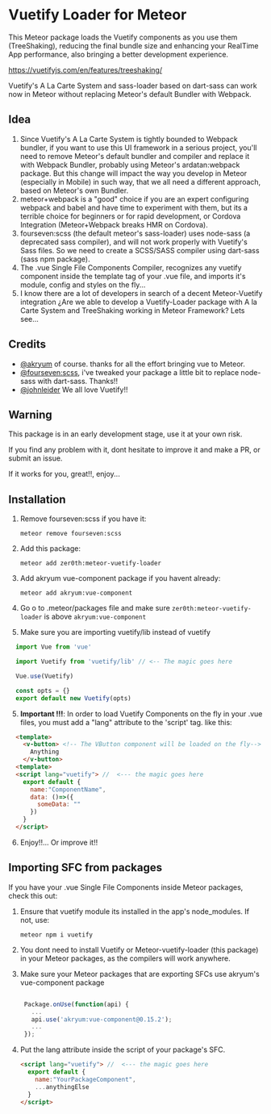 # Vuetify Loader for Meteor
This Meteor package loads the Vuetify components as you use them (TreeShaking), reducing the final bundle size and enhancing your RealTime App performance, also bringing a better development experience.

https://vuetifyjs.com/en/features/treeshaking/

Vuetify's A La Carte System and sass-loader based on dart-sass can work now in Meteor without replacing Meteor's default Bundler with Webpack.

## Idea 
1. Since Vuetify's A La Carte System is tightly bounded to Webpack bundler, if you want to use this UI framework in a serious project, you'll need to remove Meteor's default bundler and compiler and replace it with Webpack Bundler, probably using Meteor's ardatan:webpack package. But this change will impact the way you develop in Meteor (especially in Mobile) in such way, that we all need a different approach, based on Meteor's own Bundler.
2. meteor+webpack is a "good" choice if you are an expert configuring webpack and babel and have time to experiment with them, but its a terrible choice for beginners or for rapid development, or Cordova Integration (Meteor+Webpack breaks HMR on Cordova).
3. fourseven:scss (the default meteor's sass-loader) uses node-sass (a deprecated sass compiler), and will not work properly with Vuetify's Sass files. So we need to create a SCSS/SASS compiler using dart-sass (sass npm package).
4. The .vue Single File Components Compiler, recognizes any vuetify component inside the template tag of your .vue file, and imports it's module, config and styles on the fly...
5. I know there are a lot of developers in search of a decent Meteor-Vuetify integration ¿Are we able to develop a Vuetify-Loader package with A la Carte System and TreeShaking working in Meteor Framework? Lets see... 

## Credits
* [@akryum](https://github.com/Akryum) of course. thanks for all the effort bringing vue to Meteor.
* [@fourseven:scss](https://github.com/Meteor-Community-Packages/meteor-scss), i've tweaked your package a little bit to replace node-sass with dart-sass. Thanks!!
* [@johnleider](https://github.com/johnleider) We all love Vuetify!!

## Warning
This package is in an early development stage, use it at your own risk.

If you find any problem with it, dont hesitate to improve it and make a PR, or submit an issue.

If it works for you, great!!, enjoy...

## Installation

1. Remove fourseven:scss if you have it: 
   
   `meteor remove fourseven:scss`
2. Add this package:
   
   `meteor add zer0th:meteor-vuetify-loader`
3. Add akryum vue-component package if you havent already: 
   
   `meteor add akryum:vue-component`

4. Go o to .meteor/packages file and make sure `zer0th:meteor-vuetify-loader` is above `akryum:vue-component`
5. Make sure you are importing vuetify/lib instead of vuetify

```javascript
  import Vue from 'vue'

  import Vuetify from 'vuetify/lib' // <-- The magic goes here

  Vue.use(Vuetify)

  const opts = {}
  export default new Vuetify(opts)
```
5. **Important !!!**: In order to load Vuetify Components on the fly in your .vue files, you must add a "lang" attribute to the 'script' tag. like this:
```html
  <template>
    <v-button> <!-- The VButton component will be loaded on the fly-->   
      Anything
    </v-button>    
  <template>    
  <script lang="vuetify"> //  <--- the magic goes here
    export default {
      name:"ComponentName",
      data: ()=>({
        someData: ""
      })
    }
  </script>
```
6. Enjoy!!... Or improve it!!

## Importing SFC from packages
If you have your .vue Single File Components inside Meteor packages, check this out:

1. Ensure that vuetify module its installed in the app's node_modules. If not, use: 
   
   `meteor npm i vuetify`
2. You dont need to install Vuetify or Meteor-vuetify-loader (this package) in your Meteor packages, as the compilers will work anywhere.
3. Make sure your Meteor packages that are exporting SFCs use akryum's vue-component package
   
   ```javascript

    Package.onUse(function(api) {
      ...
      api.use('akryum:vue-component@0.15.2');
      ...
    });

   ```
4. Put the lang attribute inside the script of your package's SFC.
    ```html
    <script lang="vuetify"> //  <--- the magic goes here
      export default {
        name:"YourPackageComponent",
        ...anythingElse
      }
    </script>
    ```

